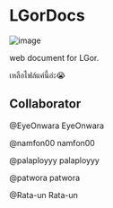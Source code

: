 # LGorDocs
![image](https://github.com/SupaschaiPh/LGorDocs/assets/112678332/b9f510d0-1fd4-4a3e-b80f-903cbbfff7b8)

web document for LGor.

เหลือไฟล์แค่นี้อ่ะ😭


## Collaborator
@EyeOnwara
EyeOnwara

@namfon00
namfon00

@palaployyy
palaployyy

@patwora
patwora

@Rata-un
Rata-un
